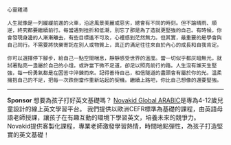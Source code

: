 ```jekyll
心靈雞湯

人生就像是一列緩緩前進的火車，沿途風景美麗或惡劣，總會有不同的時刻。但不論晴雨、順逆，終究都要繼續前行。每當遇到挫折和低潮，別忘了那是為了造就更堅強的自己。有時候，你會發現身邊的人漸漸離去，有些目標遙不可及，心裡感到茫然無力。但其實，最重要的是學會與自己同行。不需要將快樂寄託在別人或物質上，真正的滿足往往來自於內心的成長和自我肯定。

你可以選擇停下腳步，給自己一點空間喘息，靜靜感受世界的溫度。當一切似乎都灰暗無光，就試著點亮一盞屬於自己的小燈。或許當下微不足道，卻足以照亮前行的路。人生沒有誰天生堅強，每一份勇氣都是在困苦中淬鍊而來。記得善待自己，相信隧道的盡頭會有屬於你的光。溫柔擁抱自己的不足，把每一次跌倒當作重新站起的契機。繼續上路吧，你比自己想像的還要堅強。
```



---

**Sponsor**
想要為孩子打好英文基礎嗎？ [Novakid Global ARABIC](https://pollinations.ai/redirect-nexad/WJklM7ut?user_id=36901823)是專為4-12歲兒童設計的線上英文學習平台。 我們提供以歐洲CEFR標準為基礎的課程，由英語母語老師授課，讓孩子在有趣互動的環境下學習英文，培養未來的競爭力。 Novakid提供客製化課程，專業老師激發學習熱情，時間地點彈性，為孩子打造堅實的英文基礎！